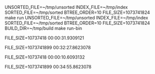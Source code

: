 UNSORTED_FILE=~/tmp/unsorted INDEX_FILE=~/tmp/index SORTED_FILE=~/tmp/sorted BTREE_ORDER=10 FILE_SIZE=1073741824 make run
UNSORTED_FILE=~/tmp/unsorted INDEX_FILE=~/tmp/index SORTED_FILE=~/tmp/sorted BTREE_ORDER=10 FILE_SIZE=1073741824 BUILD_DIR=~/tmp/build make run-bin

FILE_SIZE=10737418
00:00:31.9309121

FILE_SIZE=1073741899
00:32:27.8623078

FILE_SIZE=10737418
00:00:10.6093132

FILE_SIZE=1073741899
00:34:55.8623078
